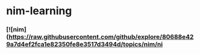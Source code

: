 # nim-learning
### [![nim](https://raw.githubusercontent.com/github/explore/80688e429a7d4ef2fca1e82350fe8e3517d3494d/topics/nim/ni
